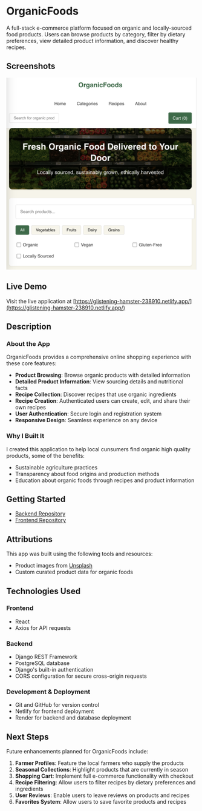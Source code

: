 # OrganicFoods

A full-stack e-commerce platform focused on organic and locally-sourced food products. Users can browse products by category, filter by dietary preferences, view detailed product information, and discover healthy recipes.

## Screenshots

![OrganicFoods Homepage](public/images/OrganicFoods%20HomePage.png)

## Live Demo

Visit the live application at [https://glistening-hamster-238910.netlify.app/](https://glistening-hamster-238910.netlify.app/)

## Description

### About the App

OrganicFoods provides a comprehensive online shopping experience with these core features:

- **Product Browsing**: Browse organic products with detailed information
- **Detailed Product Information**: View sourcing details and nutritional facts
- **Recipe Collection**: Discover recipes that use organic ingredients
- **Recipe Creation**: Authenticated users can create, edit, and share their own recipes
- **User Authentication**: Secure login and registration system
- **Responsive Design**: Seamless experience on any device

### Why I Built It

I created this application to help local cunsumers find organic high quality products, some of the benefits:

- Sustainable agriculture practices
- Transparency about food origins and production methods
- Education about organic foods through recipes and product information

## Getting Started

* [Backend Repository](https://github.com/JoseMdna/organic-foods-backend)
* [Frontend Repository](https://github.com/JoseMdna/organic-foods-frontend)


## Attributions

This app was built using the following tools and resources:

- Product images from [Unsplash](https://unsplash.com)
- Custom curated product data for organic foods

## Technologies Used

### Frontend
- React
- Axios for API requests

### Backend
- Django REST Framework
- PostgreSQL database 
- Django's built-in authentication
- CORS configuration for secure cross-origin requests

### Development & Deployment
- Git and GitHub for version control
- Netlify for frontend deployment
- Render for backend and database deployment

## Next Steps

Future enhancements planned for OrganicFoods include:

1. **Farmer Profiles**: Feature the local farmers who supply the products
2. **Seasonal Collections**: Highlight products that are currently in season
3. **Shopping Cart**: Implement full e-commerce functionality with checkout
4. **Recipe Filtering**: Allow users to filter recipes by dietary preferences and ingredients
5. **User Reviews**: Enable users to leave reviews on products and recipes
6. **Favorites System**: Allow users to save favorite products and recipes